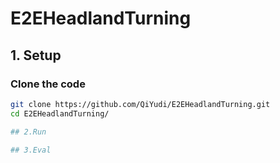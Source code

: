 # E2EHeadlandTurning

## 1. Setup

### Clone the code
```bash
git clone https://github.com/QiYudi/E2EHeadlandTurning.git
cd E2EHeadlandTurning/

## 2.Run

## 3.Eval

